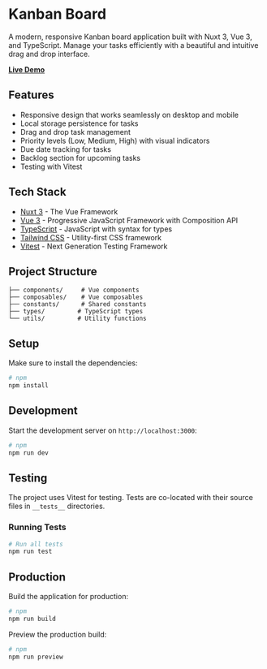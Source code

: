# Kanban Board

A modern, responsive Kanban board application built with Nuxt 3, Vue 3, and TypeScript. Manage your tasks efficiently with a beautiful and intuitive drag and drop interface.

**[Live Demo](https://kanban-board-eight-tau.vercel.app)**

## Features

- Responsive design that works seamlessly on desktop and mobile
- Local storage persistence for tasks
- Drag and drop task management
- Priority levels (Low, Medium, High) with visual indicators
- Due date tracking for tasks
- Backlog section for upcoming tasks
- Testing with Vitest

## Tech Stack

- [Nuxt 3](https://nuxt.com/) - The Vue Framework
- [Vue 3](https://vuejs.org/) - Progressive JavaScript Framework with Composition API
- [TypeScript](https://www.typescriptlang.org/) - JavaScript with syntax for types
- [Tailwind CSS](https://tailwindcss.com/) - Utility-first CSS framework
- [Vitest](https://vitest.dev/) - Next Generation Testing Framework

## Project Structure

```
├── components/     # Vue components
├── composables/    # Vue composables
├── constants/      # Shared constants
├── types/         # TypeScript types
└── utils/         # Utility functions
```

## Setup

Make sure to install the dependencies:

```bash
# npm
npm install
```

## Development

Start the development server on `http://localhost:3000`:

```bash
# npm
npm run dev
```

## Testing

The project uses Vitest for testing. Tests are co-located with their source files in `__tests__` directories.

### Running Tests

```bash
# Run all tests
npm run test
```

## Production

Build the application for production:

```bash
# npm
npm run build
```

Preview the production build:

```bash
# npm
npm run preview
```
